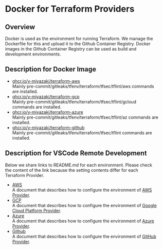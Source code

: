 # Docker for Terraform Providers

## Overview

Docker is used as the environment for running Terraform. We manage the Dockerfile for this and upload it to the Github Container Registry.
Docker images in the Github Container Registry can be used as build and development environments.

## Description for Docker Image

- [ghcr.io/y-miyazaki/terraform-aws](https://github.com/y-miyazaki/docker-terraform/pkgs/container/terraform-aws)  
  Mainly pre-commit/gitleaks/tfenv/terraform/tfsec/tflint/aws commands are installed.
- [ghcr.io/y-miyazaki/terraform-gcp](https://github.com/y-miyazaki/docker-terraform/pkgs/container/terraform-gcp)  
  Mainly pre-commit/gitleaks/tfenv/terraform/tfsec/tflint/gcloud commands are installed.
- [ghcr.io/y-miyazaki/terraform-azure](https://github.com/y-miyazaki/docker-terraform/pkgs/container/terraform-azure)  
  Mainly pre-commit/gitleaks/tfenv/terraform/tfsec/tflint/az commands are installed.
- [ghcr.io/y-miyazaki/terraform-github](https://github.com/y-miyazaki/docker-terraform/pkgs/container/terraform-github)  
  Mainly pre-commit/gitleaks/tfenv/terraform/tfsec/tflint commands are installed.

## Description for VSCode Remote Development

Below we share links to README.md for each environment.
Please check the content of the link because the setting contents differ for each Terraform Provider.

- [AWS](env/aws/README.md)  
  A document that describes how to configure the environment of [AWS Provider](https://www.terraform.io/docs/providers/aws/index.html).
- [GCP](env/gcp/README.md)  
  A document that describes how to configure the environment of [Google Cloud Platform Provider](https://www.terraform.io/docs/providers/google/index.html).
- [Azure](env/azure/README.md)  
  A document that describes how to configure the environment of [Azure Provider](https://www.terraform.io/docs/providers/azurerm/index.html).
- [Github](env/github/README.md)  
  A document that describes how to configure the environment of [GitHub Provider](https://www.terraform.io/docs/providers/github/index.html).
